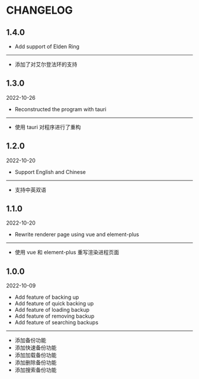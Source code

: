 # CHANGELOG

## 1.4.0

- Add support of Elden Ring

---

- 添加了对艾尔登法环的支持

## 1.3.0

2022-10-26

- Reconstructed the program with tauri

---

- 使用 tauri 对程序进行了重构

## 1.2.0

2022-10-20

- Support English and Chinese

---

- 支持中英双语

## 1.1.0

2022-10-20

- Rewrite renderer page using vue and element-plus

---

- 使用 vue 和 element-plus 重写渲染进程页面

## 1.0.0

2022-10-09

- Add feature of backing up
- Add feature of quick backing up
- Add feature of loading backup
- Add feature of removing backup
- Add feature of searching backups

---

- 添加备份功能
- 添加快速备份功能
- 添加加载备份功能
- 添加删除备份功能
- 添加搜索备份功能

